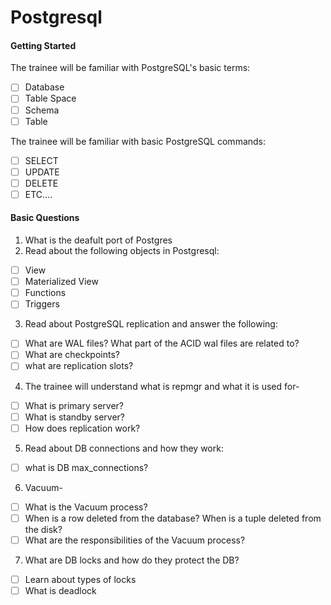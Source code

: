 # Postgresql

#### Getting Started

The trainee will be familiar with PostgreSQL's basic terms:
- [ ] Database
- [ ] Table Space
- [ ] Schema
- [ ] Table

The trainee will be familiar with basic PostgreSQL commands:
- [ ] SELECT
- [ ] UPDATE
- [ ] DELETE
- [ ] ETC....
     
#### Basic Questions

1. What is the deafult port of Postgres
2. Read about the following objects in Postgresql:
- [ ] View
- [ ] Materialized View
- [ ] Functions
- [ ] Triggers

3. Read about PostgreSQL replication and answer the following:
- [ ] What are WAL files? What part of the ACID wal files are related to?
- [ ] What are checkpoints?
- [ ] what are replication slots?

4. The trainee will understand what is repmgr and what it is used for-
- [ ] What is primary server?
- [ ] What is standby server?
- [ ] How does replication work?

5. Read about DB connections and how they work:
- [ ] what is DB max_connections?
  
6. Vacuum-
- [ ] What is the Vacuum process?
- [ ] When is a row deleted from the database? When is a tuple deleted from the disk?
- [ ] What are the responsibilities of the Vacuum process?

7. What are DB locks and how do they protect the DB?
- [ ] Learn about types of locks
- [ ] What is deadlock
